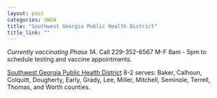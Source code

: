 ```yaml
---
layout: post
categories: SWGA
title: "Southwest Georgia Public Health District"
title_link: ""
---
```

<p><i>Currently vaccinating Phase 1A</i>. Call 229-352-6567 M-F 8am - 5pm to schedule testing and vaccine appointments.</p>
<p><a href="http://www.southwestgeorgiapublichealth.org/" target="_blank">Southwest Georgia Public Health District</a> 8-2 serves: Baker, Calhoun, Colquitt, Dougherty, Early, Grady, Lee, Miller, Mitchell, Seminole, Terrell, Thomas, and Worth counties.</p>